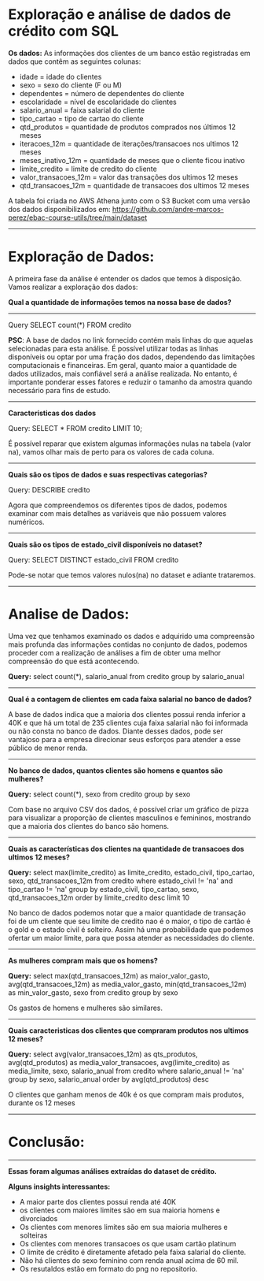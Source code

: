 # Exploração e análise de dados de crédito com SQL


**Os dados:**
As informações dos clientes de um banco estão registradas em dados que contêm as seguintes colunas:

* idade = idade do clientes
* sexo = sexo do cliente (F ou M)
* dependentes = número de dependentes do cliente
* escolaridade = nível de escolaridade do clientes
* salario_anual = faixa salarial do cliente
* tipo_cartao = tipo de cartao do cliente
* qtd_produtos = quantidade de produtos comprados nos últimos 12 meses
* iteracoes_12m = quantidade de iterações/transacoes nos ultimos 12 meses
* meses_inativo_12m = quantidade de meses que o cliente ficou inativo
* limite_credito = limite de credito do cliente
* valor_transacoes_12m = valor das transações dos ultimos 12 meses
* qtd_transacoes_12m = quantidade de transacoes dos ultimos 12 meses

A tabela foi criada no AWS Athena junto com o S3 Bucket com uma versão dos dados disponibilizados em: https://github.com/andre-marcos-perez/ebac-course-utils/tree/main/dataset

---

# Exploração de Dados:

A primeira fase da análise é entender os dados que temos à disposição. Vamos realizar a exploração dos dados:


**Qual a quantidade de informações temos na nossa base de dados?**



---



Query SELECT count(*) FROM credito


**PSC**: A base de dados no link fornecido contém mais linhas do que aquelas selecionadas para esta análise. É possível utilizar todas as linhas disponíveis ou optar por uma fração dos dados, dependendo das limitações computacionais e financeiras. Em geral, quanto maior a quantidade de dados utilizados, mais confiável será a análise realizada. No entanto, é importante ponderar esses fatores e reduzir o tamanho da amostra quando necessário para fins de estudo.

---

**Caracteristicas dos dados**




Query: SELECT * FROM credito LIMIT 10;

É possível reparar que existem algumas informações nulas na tabela (valor na), vamos olhar mais de perto para os valores de cada coluna.

---

**Quais são os tipos de dados e suas respectivas categorias?**






Query: DESCRIBE credito



Agora que compreendemos os diferentes tipos de dados, podemos examinar com mais detalhes as variáveis que não possuem valores numéricos.

---

**Quais são os tipos de estado_civil disponíveis no dataset?**

Query: SELECT DISTINCT estado_civil FROM credito

Pode-se notar que temos valores nulos(na) no dataset e adiante trataremos.

---

# Analise de Dados:

Uma vez que tenhamos examinado os dados e adquirido uma compreensão mais profunda das informações contidas no conjunto de dados, podemos proceder com a realização de análises a fim de obter uma melhor compreensão do que está acontecendo.

**Query:** select count(*), salario_anual from credito group by salario_anual

---

**Qual é a contagem de clientes em cada faixa salarial no banco de dados?**

A base de dados indica que a maioria dos clientes possui renda inferior a 40K e que há um total de 235 clientes cuja faixa salarial não foi informada ou não consta no banco de dados. Diante desses dados, pode ser vantajoso para a empresa direcionar seus esforços para atender a esse público de menor renda.

---

**No banco de dados, quantos clientes são homens e quantos são mulheres?**

**Query:** select count(*), sexo from credito group by sexo

Com base no arquivo CSV dos dados, é possível criar um gráfico de pizza para visualizar a proporção de clientes masculinos e femininos, mostrando que a maioria dos clientes do banco são homens.

----

**Quais as características dos clientes na quantidade de transacoes dos ultimos 12 meses?**

**Query:** select max(limite_credito) as limite_credito, estado_civil, tipo_cartao, sexo, qtd_transacoes_12m from credito 
where estado_civil != 'na' and tipo_cartao != 'na' 
group by estado_civil, tipo_cartao, sexo, qtd_transacoes_12m
order by limite_credito desc 
limit 10


No banco de dados podemos notar que a maior quantidade de transação foi de um cliente que seu limite de credito nao é o maior, o tipo de cartão é o gold e o estado civil é solteiro. Assim há uma probabilidade que podemos ofertar um maior limite, para que possa atender as necessidades do cliente.

---

**As mulheres compram mais que os homens?**

**Query:** select max(qtd_transacoes_12m) as maior_valor_gasto, avg(qtd_transacoes_12m) as media_valor_gasto, min(qtd_transacoes_12m) as min_valor_gasto, sexo 
from credito 
group by sexo

Os gastos de homens e mulheres são similares.

---

**Quais caracteristicas dos clientes que compraram produtos nos ultimos 12 meses?** 

**Query:** select avg(valor_transacoes_12m) as qts_produtos, avg(qtd_produtos) as media_valor_transacoes, avg(limite_credito) as media_limite, sexo, salario_anual
from credito 
where salario_anual != 'na' 
group by sexo, salario_anual 
order by avg(qtd_produtos) desc 

O clientes que ganham menos de 40k é os que compram mais produtos, durante os 12 meses

---

# Conclusão:


---


**Essas foram algumas análises extraídas do dataset de crédito.**

**Alguns insights interessantes:**

* A maior parte dos clientes possui renda até 40K
* os clientes com maiores limites são em sua maioria homens e divorciados
* Os clientes com menores limites são em sua maioria mulheres e solteiras
* Os clientes com menores transacoes os que usam cartão platinum
* O limite de crédito é diretamente afetado pela faixa salarial do cliente.
* Não há clientes do sexo feminino com renda anual acima de 60 mil.
* Os resutaldos estão em formato do png no repositorio.
